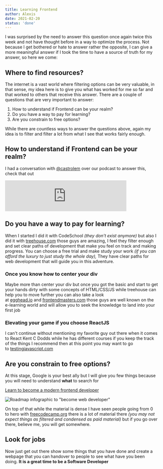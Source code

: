 ```yaml
---
title: Learning Frontend
author: Alexis
date: 2021-02-20
status: 'done'
---
```


I was surprised by the need to answer this question once again twice this week and not have thought before in a way to optimize the process. Not because I get bothered or hate to answer rather the opposite, I can give a more meaningful answer if I took the time to have a source of truth for my answer, so here we come:

## Where to find resources?

The internet is a vast world where filtering options can be very valuable, in that sense, my idea here is to give you what has worked for me so far and that worked to others that receive this answer. There are a couple of questions that are very important to answer:

1. How to understand if Frontend can be your realm?
2. Do you have a way to pay for learning?
3. Are you constrain to free options?

While there are countless ways to answer the questions above, again my idea is to filter and filter a lot from what I see that works fairly enough.

## How to understand if Frontend can be your realm?

I had a conversation with [@castrolem](https://twitter.com/castrolem) over our podcast to answer this, check that out

<iframe src="https://anchor.fm/noessolocodigo/embed/episodes/Cmo-responder-lo-que-ms-no-preguntan-e91pdh/a-a11rtgj" height="102px" width="400px" frameborder="0" scrolling="no"></iframe>

## Do you have a way to pay for learning?

When I started I did it with CodeSchool *(they don't exist anymore)* but also I did it with [treehouse.com](http://treehouse.com/) those guys are amazing, I feel they filter enough and set clear paths of development that make you feel on track and making progress. You can choose a free trial and make study your work *(if you can afford the luxury to just study the whole day),* They have clear paths for web development that will guide you in this adventure.

### Once you know how to center your div

Maybe more than center your div but once you got the basic and start to get your hands dirty with some concepts of HTML/CSS/JS while treehouse can help you to move further you can also take a look at [egghead.io](http://egghead.io/) and [frontendmasters.com](https://frontendmasters.com/) those guys are well known on the e-learning world and will allow you to seek the knowledge to land into your first job

### Elevating your game if you choose ReactJS

I can't continue without mentioning my favorite guy out there when it comes to React Kent C Dodds while he has different courses if you keep the track of the things I recommend then at this point you may want to go to [testingjavascript.com](http://testingjavascript.com/)

## Are you constrain to free options?

At this stage, Google is your best ally but I will give you few things because you will need to understand **what** to search for

[Learn to become a modern frontend developer](https://roadmap.sh/frontend)

![Roadmap infographic to "become web developer"](https://roadmap.sh/roadmaps/frontend.png)

On top of that while the material is dense I have seen people going from 0 to hero with [freecodecamp.org](https://www.freecodecamp.org/learn/) there is a lot of material there *(you may not expect things as filtered and condensed as paid material)* but if you go over there, believe me, you will get somewhere.

## Look for jobs

Now just get out there show some things that you have done and create a webpage that you can handover to people to see what have you been doing. **It is a great time to be a Software Developer**
